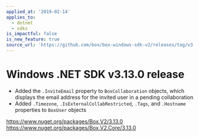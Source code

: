 ```yaml
---
applied_at: '2019-02-14'
applies_to:
  - dotnet
  - sdks
is_impactful: false
is_new_feature: true
source_url: 'https://github.com/box/box-windows-sdk-v2/releases/tag/v3.13.0'
---
```


# Windows .NET SDK v3.13.0 release

- Added the `.InviteEmail` property to `BoxCollaboration` objects, which displays the email address for the invited
  user in a pending collaboration
- Added `.Timezone`, `.IsExternalCollabRestricted`, `.Tags`, and `.Hostname` properties to `BoxUser` objects

https://www.nuget.org/packages/Box.V2/3.13.0
https://www.nuget.org/packages/Box.V2.Core/3.13.0